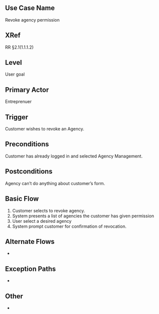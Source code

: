 

Use Case Name
-------------
Revoke agency permission

XRef
----
RR §2.1(1.1.1.2)

Level
-----
User goal

Primary Actor
-------------
Entreprenuer

Trigger
-------
Customer  wishes to revoke an Agency.

Preconditions
-------------
Customer has already logged in and selected Agency Management.

Postconditions
--------------
Agency can’t do anything about customer’s form.

Basic Flow
----------
1. Customer selects to revoke agency.
2. System presents a list of agencies the customer has given permission
3. User select a desired agency
4. System prompt customer for confirmation of revocation.


Alternate Flows
---------------
-

Exception Paths
--------------------
-

Other
-------
-